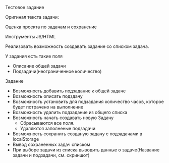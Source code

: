 Тестовое задание

Оригинал текста задачи: 

Оценка проекта по задачам и сохранение

Инструменты JS/HTML

Реализовать возможность создавать задание со списком задача.

У задания есть такие поля
- Описание общей задачи
- Подзадачи(неограниченное количество)

Задание
- Возможность добавить подзадание к общей задаче
- Возможность описать подздачу
- Возможность установить для подзадания количество часов, которое будет потрачено на выполнение
- Возможность удалить подзадание из общего списка
- Возможность начать создавать новую Задачу
	- Сбрасываются все поля.
	- Удаляются заполненые подзадачи
- Возможность сохранить созданую задачу с подзадачами в localStorage
- Вывод сохраненных задач списком
- При выборе задачи из списка выводить данные о задаче(Название задачи и подзадачи, см. скриншот)
